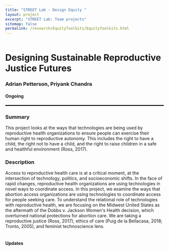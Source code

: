 ```yaml
---
title: "STREET Lab - Design Equity "
layout: project
excerpt: "STREET Lab: Team projects"
sitemap: false
permalink: /research/EquityToolkits/EquityToolkits.html
---
```

<div class="row" style="display: flex;">


<!--<div class="col-sm-5 clearfix" >
  <img src="{{ site.url }}{{ site.baseurl }}/images/pubpic/{{ project.photo }}" class="img-reponsive" width="100%" style="float: left" />
</div>-->

<div class="container-fluid">
  <h1>Designing Sustainable Reproductive Justice Futures</h1>
  <h3>Adrian Petterson, Priyank Chandra</h3>
  <h4>Ongoing</h4>
</div>

</div>

<hr style="margin-top: 0.1rem;
  margin-bottom: 0.1rem;
  border: 0;
  border-top: 2px solid rgba(0, 0, 0, 0.2);"/>

<div class="row" style="display: flex;">

<div class=" col-sm-12">
  <h3>Summary</h3>
This project looks at the ways that technologies are being used by reproductive health organizations to ensure people can exercise their human right to reproductive autonomy. This includes the right to have a child, the right not to have a child, and the right to raise children in a safe and healthful environment (Ross, 2017).
  
  <h3>Description</h3>
Access to reproductive health care is at a critical moment, at the intersection of technology, politics, and socioeconomic shifts. In the face of rapid changes, reproductive health organizations are using technologies in novel ways to coordinate access. In this project, we examine the ways that abortion access organizations are using technologies to coordinate access for people seeking care. 
To understand the relational role of technologies with reproductive health, we are focusing on the Midwest United States as the aftermath of the Dobbs v. Jackson Women's Health decision, which overturned national protections for abortion care. We are taking a reproductive justice (Ross, 2017), ethics of care (Puig de la Bellacasa, 2018; Tronto, 2005), and feminist technoscience lens.
<br><br>
  
<h4>Updates</h4>

<!-- <h2>Papers</h2> -->
<br />


